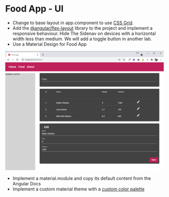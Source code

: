 # Food App - UI

- Change to base layout in app.component to use [CSS Grid](https://css-tricks.com/snippets/css/complete-guide-grid/). 
- Add the [@angular/flex-layout](https://github.com/angular/flex-layout/wiki) library to the project and implement a responsive behaviour. Hide The Sidenav on devices with a horizontal width less than medium. We will add a toggle button in another lab.
- Use a Material Design for Food App

![material](_images/material.png)

- Implement a material.module and copy its default content from the Angular Docs
- Implement a custom material theme with a [custom color palette](https://material.io/resources/color/#!/?view.left=0&view.right=0)

